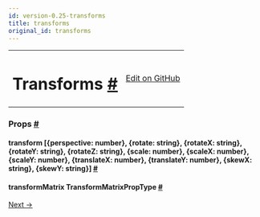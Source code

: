 ```yaml
---
id: version-0.25-transforms
title: transforms
original_id: transforms
---
```

<a id="content"></a><table width="100%"><tbody><tr><td><h1><a class="anchor" name="transforms"></a>Transforms <a class="hash-link" href="docs/transforms.html#transforms">#</a></h1></td><td style="text-align:right;"><a target="_blank" href="https://github.com/facebook/react-native/blob/master/Libraries/StyleSheet/TransformPropTypes.js">Edit on GitHub</a></td></tr></tbody></table><div><noscript></noscript><h3><a class="anchor" name="props"></a>Props <a class="hash-link" href="docs/transforms.html#props">#</a></h3><div class="props"><div class="prop"><h4 class="propTitle"><a class="anchor" name="transform"></a>transform <span class="propType"><span>[{perspective: number}, {rotate: string}, {rotateX: string}, {rotateY: string}, {rotateZ: string}, {scale: number}, {scaleX: number}, {scaleY: number}, {translateX: number}, {translateY: number}, {skewX: string}, {skewY: string}]</span></span> <a class="hash-link" href="docs/transforms.html#transform">#</a></h4></div><div class="prop"><h4 class="propTitle"><a class="anchor" name="transformmatrix"></a>transformMatrix <span class="propType">TransformMatrixPropType</span> <a class="hash-link" href="docs/transforms.html#transformmatrix">#</a></h4></div></div></div><div class="docs-prevnext"><a class="docs-next" href="docs/shadowproptypesios.html#content">Next →</a></div>